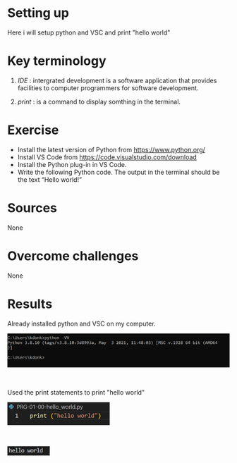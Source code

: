 # Setting up

Here i will setup python and VSC and print "hello world"

# Key terminology

1. *IDE* : intergrated development is a software application that provides facilities to computer programmers for software development.

2. *print* : is a command to display somthing in the terminal.


# Exercise

* Install the latest version of Python from https://www.python.org/
* Install VS Code from https://code.visualstudio.com/download
* Install the Python plug-in in VS Code.
* Write the following Python code. The output in the terminal should be the text “Hello world!”

# Sources

None

# Overcome challenges

None

# Results

Already installed python and VSC on my computer.

![Python version](https://github.com/Techgrounds-Cloud-9/cloud-9-KevinDonk0/blob/main/00_includes/PRG/PRG-01-00.PNG)

<br>

Used the print statements to print "hello world"

![Python hello world](https://github.com/Techgrounds-Cloud-9/cloud-9-KevinDonk0/blob/main/00_includes/PRG/PRG-01-01.PNG)

<br>

![Result of code](https://github.com/Techgrounds-Cloud-9/cloud-9-KevinDonk0/blob/main/00_includes/PRG/PRG-01-02.PNG)
